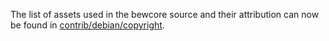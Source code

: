 The list of assets used in the bewcore source and their attribution can now be found in [contrib/debian/copyright](../contrib/debian/copyright).
